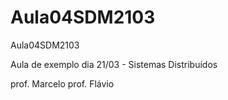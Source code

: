 # Aula04SDM2103
Aula04SDM2103

Aula de exemplo dia 21/03 - Sistemas Distribuídos

prof. Marcelo
prof. Flávio
